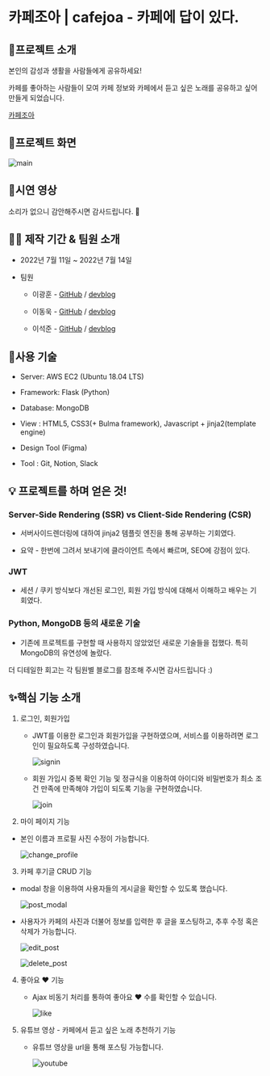 # 카페조아 | cafejoa - 카페에 답이 있다.



## 🎉프로젝트 소개

본인의 감성과 생활을 사람들에게 공유하세요! 

카페를 좋아하는 사람들이 모여 카페 정보와 카페에서 듣고 싶은 노래를 공유하고 싶어 만들게 되었습니다.



[카페조아](http://moveuk.shop/login?msg=%EB%A1%9C%EA%B7%B8%EC%9D%B8+%EC%A0%95%EB%B3%B4%EA%B0%80+%EC%A1%B4%EC%9E%AC%ED%95%98%EC%A7%80+%EC%95%8A%EC%8A%B5%EB%8B%88%EB%8B%A4.)



## 🥰프로젝트 화면

![main](https://user-images.githubusercontent.com/84966961/179533633-087b4240-65ea-4f9a-a7e7-da9c16fb3a56.gif)



## 📸시연 영상

소리가 없으니 감안해주시면 감사드립니다. 🤡





## 🧑‍💻 제작 기간 & 팀원 소개

- 2022년 7월 11일 ~ 2022년 7월 14일

- 팀원
  
  - 이광훈 - [GitHub](https://github.com/lkhun9311) / [devblog](https://velog.io/@lkhun9311)
  
  - 이동욱 - [GitHub](https://github.com/Moveuk?tab=repositories) / [devblog](https://dul2.tistory.com/)
  
  - 이석준 - [GitHub](https://github.com/Seokjun7074) / [devblog](https://velog.io/@sukjune96)



## 🔨사용 기술

- Server: AWS EC2 (Ubuntu 18.04 LTS)

- Framework: Flask (Python)

- Database: MongoDB

- View : HTML5, CSS3(+ Bulma framework), Javascript + jinja2(template engine)

- Design Tool (Figma)

- Tool : Git, Notion, Slack





## 💡 프로젝트를 하며 얻은 것!

### Server-Side Rendering (SSR) vs Client-Side Rendering (CSR)

- 서버사이드렌더링에 대하여 jinja2 템플릿 엔진을 통해 공부하는 기회였다.

- 요약 - 한번에 그려서 보내기에 클라이언트 측에서 빠르며, SEO에 강점이 있다.

### JWT

- 세션 / 쿠키 방식보다 개선된 로그인, 회원 가입 방식에 대해서 이해하고 배우는 기회였다.

### Python, MongoDB 등의 새로운 기술

- 기존에 프로젝트를 구현할 때 사용하지 않았었던 새로운 기술들을 접했다. 특히 MongoDB의 유연성에 놀랐다.
  
  

더 디테일한 회고는 각 팀원별 블로그를 참조해 주시면 감사드립니다 :) 



## ✨핵심 기능 소개

1. 로그인, 회원가입
   
   - JWT를 이용한 로그인과 회원가입을 구현하였으며, 서비스를 이용하려면 로그인이 필요하도록 구성하였습니다.
     
     ![signin](https://user-images.githubusercontent.com/84966961/179533253-74f65c66-b07e-4978-8b51-93c6d2151e4a.gif)
   
   - 회원 가입시 중복 확인 기능 및 정규식을 이용하여 아이디와 비밀번호가 최소 조건 만족에 만족해야 가입이 되도록 기능을 구현하였습니다. 
     
     ![join](https://user-images.githubusercontent.com/84966961/179533403-648f8955-0875-41f8-9522-e0408d938454.gif)
     
     

2.  마이 페이지 기능
   
   - 본인 이름과 프로필 사진 수정이 가능합니다.
     
     ![change_profile](https://user-images.githubusercontent.com/84966961/179533991-8a6ef927-6307-4a6b-8f53-59113237460c.gif)
     
     

3.  카페 후기글 CRUD 기능
   
   - modal 창을 이용하여 사용자들의 게시글을 확인할 수 있도록 했습니다.
     
     ![post_modal](https://user-images.githubusercontent.com/84966961/179534550-a9474f7b-6b31-40dc-97fc-88e887958b15.gif)
   
   - 사용자가 카페의 사진과 더불어 정보를 입력한 후 글을 포스팅하고, 추후 수정 혹은 삭제가 가능합니다.
     
     ![edit_post](https://user-images.githubusercontent.com/84966961/179535636-2e2e6a1d-77f1-4ef0-9af8-2193d9132111.gif)
     
     ![delete_post](https://user-images.githubusercontent.com/84966961/179536864-c08b45fb-f081-444d-ab64-238dc7b6d007.gif)
     
     

4. 좋아요 ❤️ 기능
   
   - Ajax 비동기 처리를 통하여 좋아요 ❤️ 수를 확인할 수 있습니다.
     
     ![like](https://user-images.githubusercontent.com/84966961/179534760-72ca0336-4a33-45b6-a1b8-0ced1cd6ee41.gif)
     
     

5. 유튜브 영상 - 카페에서 듣고 싶은 노래 추천하기 기능
   
   - 유튜브 영상을 url을 통해 포스팅 가능합니다.
     
     ![youtube](https://user-images.githubusercontent.com/84966961/179536179-0429e398-d89c-4c53-8439-6ae81a961481.gif)
   
   
